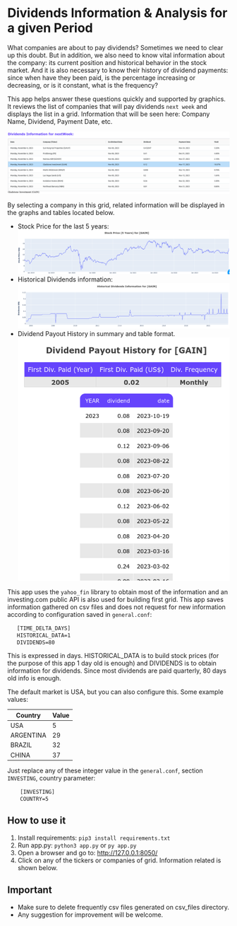 Dividends Information & Analysis for a given Period
===

What companies are about to pay dividends? Sometimes we need to clear up this doubt. But in addition, we also need to 
know vital information about the company: its current position and historical behavior in the stock market. And it is also 
necessary to know their history of dividend payments: since when have they been paid, is the percentage increasing or 
decreasing, or is it constant, what is the frequency?

This app helps answer these questions quickly and supported by graphics. It reviews the list of companies that will 
pay dividends `next week` and displays the list in a grid. Information that will be seen here: Company Name, Dividend, 
Payment Date, etc.

![img_3.png](img_3.png)

By selecting a company in this grid, related information will be displayed in the graphs and tables located below.
- Stock Price for the last 5 years:
   ![img_2.png](img_2.png)
- Historical Dividends information:
  ![img_4.png](img_4.png)
- Dividend Payout History in summary and table format.
   ![img_5.png](img_5.png)


This app uses the `yahoo_fin` library to obtain most of the information and an investing.com public API is also used 
for building first grid. This app saves information gathered on csv files and does not request for new 
information according to configuration saved in `general.conf`:
    
```
   [TIME_DELTA_DAYS]
   HISTORICAL_DATA=1
   DIVIDENDS=80
```
This is expressed in days. HISTORICAL_DATA is to build stock prices (for the purpose of this app 1 day old is enough) 
and DIVIDENDS is to obtain information for dividends. Since most dividends are paid quarterly, 80 days old info is enough.  

The default market is USA, but you can also configure this. Some example values:

Country  | Value 
-------- | -------- 
USA    | 5 
ARGENTINA    | 29 
BRAZIL    | 32 
CHINA    | 37 

Just replace any of these integer value in the `general.conf`, section `INVESTING`, country parameter:
```
    [INVESTING]
    COUNTRY=5
```


How to use it
---
1. Install requirements: ```pip3 install requirements.txt```
2. Run app.py: ```python3 app.py``` or ```py app.py``` 
3. Open a browser and go to: http://127.0.0.1:8050/
4. Click on any of the tickers or companies of grid. Information related is shown below.
   
Important
---
* Make sure to delete frequently csv files generated on csv_files directory.
* Any suggestion for improvement will be welcome. 

